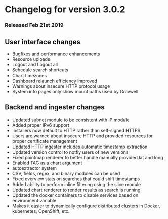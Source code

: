 # Changelog for version 3.0.2

### Released Feb 21st 2019

## User interface changes
* Bugfixes and performance enhancements
 * Resource uploads
 * Logout and Logout all
 * Schedule search shortcuts
 * Chart timezones
* Dashboard relaunch efficiency improved
* Warnings about insecure HTTP protocol usage
* System info pages only show mount paths used by Gravwell

## Backend and ingester changes
* Updated subnet module to be consistent with IP module
 * Added proper IPv6 support
* Installers now default to HTTP rather than self-signed HTTPS
 * Users are warned about insecure HTTP and provided resources for proper certificate management
* Updated HTTP ingester includes automatic timestamp extraction
* Updated version control to notfiy users of new versions
* Fixed pointmap renderer to better handle manually provided lat and long
* Enabled TAG as a chart argument
* autoextractor system
 * CSV, fields, regex, and binary modules can be used
* Fixed overview stats on searches that could shift timestamps
* Added ability to perform inline filtering using the slice module
* Updated chart renderer to render results as search is running
* Updated the docker containers to disable services based on environment variable
 * Makes it easier to dynamically configure distributed clusters in Docker, kubernetes, OpenShift, etc.
